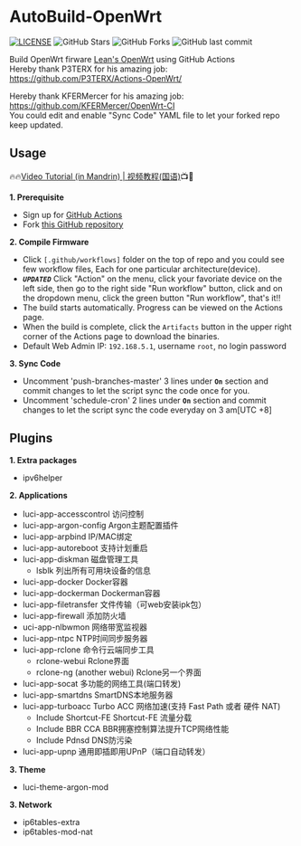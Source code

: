 # AutoBuild-OpenWrt
[![LICENSE](https://img.shields.io/github/license/mashape/apistatus.svg?style=flat&logo=github&label=LICENSE)](https://github.com/esirplayground/AutoBuild-OpenWrt/blob/master/LICENSE)
![GitHub Stars](https://img.shields.io/github/stars/esirplayground/AutoBuild-OpenWrt.svg?style=flat&logo=appveyor&label=Stars&logo=github)
![GitHub Forks](https://img.shields.io/github/forks/esirplayground/AutoBuild-OpenWrt.svg?style=flat&logo=appveyor&label=Forks&logo=github)
![GitHub last commit](https://img.shields.io/github/last-commit/esirplayground/AutoBuild-OpenWrt?label=Latest%20Commit&logo=github)

Build OpenWrt firware [Lean's OpenWrt](https://github.com/coolsnowwolf/lede) using GitHub Actions  
Hereby thank P3TERX for his amazing job: https://github.com/P3TERX/Actions-OpenWrt/  

Hereby thank KFERMercer for his amazing job: https://github.com/KFERMercer/OpenWrt-CI  
You could edit and enable "Sync Code" YAML file to let your forked repo keep updated.

## Usage

🔥🔥[Video Tutorial (in Mandrin) | 视频教程(国语)](https://youtu.be/9YO7nxNry-4)📺🎉

**1. Prerequisite**
  - Sign up for [GitHub Actions](https://github.com/features/actions/signup)
  - Fork [this GitHub repository](https://github.com/esirplayground/AutoBuild-OpenWrt)
    
**2. Compile Firmware**
  - Click `[.github/workflows]` folder on the top of repo and you could see few workflow files, Each for one particular architecture(device).
  - ***`UPDATED`*** Click "Action" on the menu, click your favoriate device on the left side, then go to the right side "Run workflow" button, click and on the dropdown menu, click the green button "Run workflow", that's it!!
  - The build starts automatically. Progress can be viewed on the Actions page.
  - When the build is complete, click the `Artifacts` button in the upper right corner of the Actions page to download the binaries.
  - Default Web Admin IP: `192.168.5.1`, username `root`, no login password

**3. Sync Code**
  - Uncomment 'push-branches-master' 3 lines under **`On`** section and commit changes to let the script sync the code once for you.
  - Uncomment 'schedule-cron' 2 lines under **`On`** section and commit changes to let the script sync the code everyday on 3 am[UTC +8]

## Plugins

**1. Extra packages**
  - ipv6helper

**2. Applications**
  - luci-app-accesscontrol 访问控制
  - luci-app-argon-config Argon主题配置插件
  - luci-app-arpbind IP/MAC绑定
  - luci-app-autoreboot 支持计划重启
  - luci-app-diskman 磁盘管理工具
    - lsblk 列出所有可用块设备的信息
  - luci-app-docker Docker容器
  - luci-app-dockerman Dockerman容器
  - luci-app-filetransfer 文件传输（可web安装ipk包）
  - luci-app-firewall 添加防火墙
  - uci-app-nlbwmon 网络带宽监视器
  - luci-app-ntpc NTP时间同步服务器
  - luci-app-rclone 命令行云端同步工具
    - rclone-webui Rclone界面
    - rclone-ng (another webui) Rclone另一个界面
  - luci-app-socat 多功能的网络工具(端口转发)
  - luci-app-smartdns SmartDNS本地服务器
  - luci-app-turboacc Turbo ACC 网络加速(支持 Fast Path 或者 硬件 NAT)
    - Include Shortcut-FE Shortcut-FE 流量分载
    - Include BBR CCA BBR拥塞控制算法提升TCP网络性能
    - Include Pdnsd DNS防污染
  - luci-app-upnp 通用即插即用UPnP（端口自动转发）

**3. Theme**
  - luci-theme-argon-mod

**3. Network**
  - ip6tables-extra
  - ip6tables-mod-nat